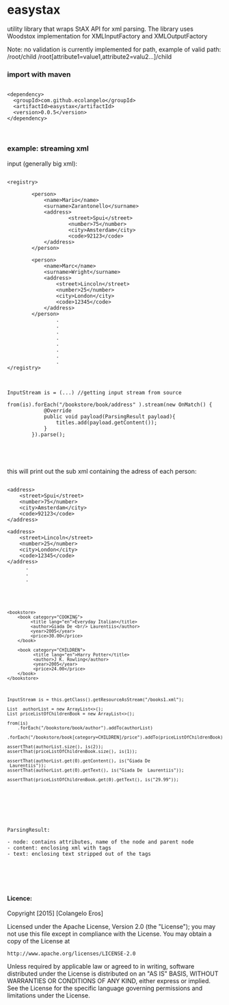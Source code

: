 easystax
========

utility library that wraps StAX API for xml parsing. The library uses Woodstox implementation for XMLInputFactory and XMLOutputFactory

Note: no validation is currently implemented for path, example of valid path:
/root/child
/root[attribute1=value1,attribute2=valu2...]/child

### import with maven
<pre>
<code>
&lt;dependency&gt;
  &lt;groupId&gt;com.github.ecolangelo&lt;/groupId&gt;
  &lt;artifactId&gt;easystax&lt;/artifactId&gt;
  &lt;version&gt;0.0.5&lt;/version&gt;
&lt;/dependency&gt;

</code>
</pre>

### example: streaming xml

input (generally big xml):

<pre>
<code>
&lt;registry&gt;

        &lt;person&gt;
            &lt;name&gt;Mario&lt;/name&gt;
            &lt;surname&gt;Zarantonello&lt;/surname&gt;
            &lt;address&gt;
                    &lt;street&gt;Spui&lt;/street&gt;
                    &lt;number&gt;75&lt;/number&gt;
                    &lt;city&gt;Amsterdam&lt;/city&gt;
                    &lt;code&gt;92123&lt;/code&gt;
            &lt;/address&gt;
        &lt;/person&gt;
    
        &lt;person&gt;
            &lt;name&gt;Marc&lt;/name&gt;
            &lt;surname&gt;Wright&lt;/surname&gt;
            &lt;address&gt;
                &lt;street&gt;Lincoln&lt;/street&gt;
                &lt;number&gt;25&lt;/number&gt;
                &lt;city&gt;London&lt;/city&gt;
                &lt;code&gt;12345&lt;/code&gt;
            &lt;/address&gt;
        &lt;/person&gt; 
                .
                .
                .
                .
                .
                .
                .
                .
&lt;/registry&gt;
</code>
</pre>

<pre>
<code>
InputStream is = (...) //getting input stream from source

from(is).forEach("/bookstore/book/address" ).stream(new OnMatch() {
            @Override
            public void payload(ParsingResult payload){
                titles.add(payload.getContent());
            }
        }).parse();

</pre>
</code>

this will print out the sub xml containing the adress of each person:

<pre>
<code>
&lt;address&gt;
    &lt;street&gt;Spui&lt;/street&gt;
    &lt;number&gt;75&lt;/number&gt;
    &lt;city&gt;Amsterdam&lt;/city&gt;
    &lt;code&gt;92123&lt;/code&gt;
&lt;/address&gt;

&lt;address&gt;
    &lt;street&gt;Lincoln&lt;/street&gt;
    &lt;number&gt;25&lt;/number&gt;
    &lt;city&gt;London&lt;/city&gt;
    &lt;code&gt;12345&lt;/code&gt;
&lt;/address&gt;
      .
      .
      .
</pre>

<pre>
<code>
&lt;bookstore&gt;
    &lt;book category="COOKING"&gt;
         &lt;title lang="en"&gt;Everyday Italian&lt;/title&gt;
         &lt;author&gt;Giada De &lt;br/&gt; Laurentiis&lt;/author&gt;
         &lt;year&gt;2005&lt;/year&gt;
         &lt;price&gt;30.00&lt;/price&gt;
    &lt;/book&gt;

    &lt;book category="CHILDREN"&gt;
          &lt;title lang="en"&gt;Harry Potter&lt;/title&gt;
          &lt;author&gt;J K. Rowling&lt;/author&gt;
          &lt;year&gt;2005&lt;/year&gt;
          &lt;price&gt;24.00&lt;/price&gt;
    &lt;/book&gt;
&lt;/bookstore&gt;
</code>

<code>
InputStream is = this.getClass().getResourceAsStream("/books1.xml");

List<ParsingResult>  authorList = new ArrayList<>();
List<ParsingResult> priceListOfChildrenBook = new ArrayList<>();

from(is)
    .forEach("/bookstore/book/author").addTo(authorList)
    .forEach("/bookstore/book[category=CHILDREN]/price").addTo(priceListOfChildrenBook).parse();

assertThat(authorList.size(), is(2));
assertThat(priceListOfChildrenBook.size(), is(1));

assertThat(authorList.get(0).getContent(), is("<author>Giada De <br/> Laurentiis</author>"));
assertThat(authorList.get(0).getText(), is("Giada De  Laurentiis"));

assertThat(priceListOfChildrenBook.get(0).getText(), is("29.99"));

</code>

</pre>


<pre>

ParsingResult:

- node: contains attributes, name of the node and parent node
- content: enclosing xml with tags
- text: enclosing text stripped out of the tags


</pre>

</code>

        
#### Licence:
   
   
   Copyright [2015] [Colangelo Eros]

Licensed under the Apache License, Version 2.0 (the "License");
you may not use this file except in compliance with the License.
You may obtain a copy of the License at

    http://www.apache.org/licenses/LICENSE-2.0

Unless required by applicable law or agreed to in writing, software
distributed under the License is distributed on an "AS IS" BASIS,
WITHOUT WARRANTIES OR CONDITIONS OF ANY KIND, either express or implied.
See the License for the specific language governing permissions and
limitations under the License.    
        
        
        
